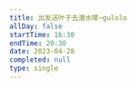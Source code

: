 ```yaml
---
title: 出发送叶子去潜水喽~gulolo
allDay: false
startTime: 16:30
endTime: 20:30
date: 2023-04-28
completed: null
type: single
---
```

